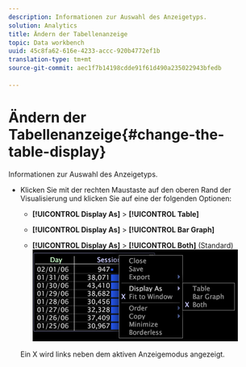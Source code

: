```yaml
---
description: Informationen zur Auswahl des Anzeigetyps.
solution: Analytics
title: Ändern der Tabellenanzeige
topic: Data workbench
uuid: 45c8fa62-616e-4233-accc-920b4772ef1b
translation-type: tm+mt
source-git-commit: aec1f7b14198cdde91f61d490a235022943bfedb

---
```



# Ändern der Tabellenanzeige{#change-the-table-display}

Informationen zur Auswahl des Anzeigetyps.

* Klicken Sie mit der rechten Maustaste auf den oberen Rand der Visualisierung und klicken Sie auf eine der folgenden Optionen:

   * **[!UICONTROL Display As]** > **[!UICONTROL Table]**

   * **[!UICONTROL Display As]** > **[!UICONTROL Bar Graph]**

   * **[!UICONTROL Display As]** > **[!UICONTROL Both]** (Standard)
   ![](assets/mnu_Table_Bar_Display.png)

   Ein X wird links neben dem aktiven Anzeigemodus angezeigt.

